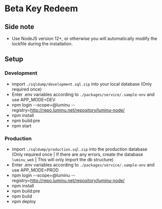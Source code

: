 # Beta Key Redeem

## Side note

-   Use NodeJS version 12+, or otherwise you will automatically modify the lockfile during the installation.

## Setup

### Development

-   import `./sqldump/development.sql.zip` into your local database (Only required once)
-   Enter .env variables according to `./packages/service/.sample-env` and use APP_MODE=DEV
-   npm login --scope=@luminu --registry=http://repo.luminu.net/repository/luminu-node/
-   npm install
-   npm build:pre
-   npm start

### Production

-   import `./sqldump/production.sql.zip` into the production database (Only required once | If there are any errors, create the database `luminu_web` | This will only import the db structure)
-   Enter .env variables according to `./packages/service/.sample-env` and use APP_MODE=PROD
-   npm login --scope=@luminu --registry=http://repo.luminu.net/repository/luminu-node/
-   npm install
-   npm build:pre
-   npm build
-   npm deploy
